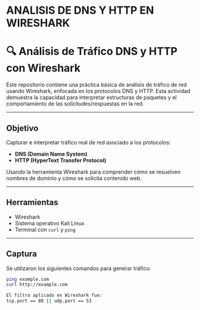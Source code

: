 # ANALISIS DE DNS Y HTTP EN WIRESHARK

# 🔍 Análisis de Tráfico DNS y HTTP con Wireshark

Este repositorio contiene una práctica básica de análisis de tráfico de red usando Wireshark, enfocada en los protocolos DNS y HTTP. Esta actividad demuestra la capacidad para interpretar estructuras de paquetes y el comportamiento de las solicitudes/respuestas en la red.

---

## Objetivo

Capturar e interpretar tráfico real de red asociado a los protocolos:

- **DNS (Domain Name System)**
- **HTTP (HyperText Transfer Protocol)**

Usando la herramienta Wireshark para comprender cómo se resuelven nombres de dominio y cómo se solicita contenido web.

---

## Herramientas

- Wireshark
- Sistema operativo Kali Linux
- Terminal con `curl` y `ping`

---

## Captura

Se utilizaron los siguientes comandos para generar tráfico:

```bash
ping example.com
curl http://example.com

El filtro aplicado en Wireshark fue:
tcp.port == 80 || udp.port == 53

